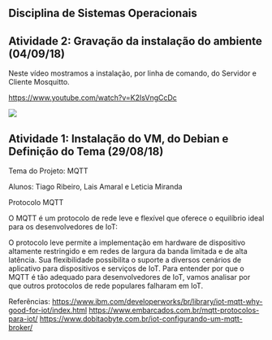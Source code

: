 ## Disciplina de Sistemas Operacionais

## Atividade 2: Gravação da instalação do ambiente (04/09/18)

Neste vídeo mostramos a instalação, por linha de comando, do Servidor e Cliente Mosquitto.

https://www.youtube.com/watch?v=K2IsVngCcDc

[![](http://example.com/exampl.png)](https://www.youtube.com/watch?v=K2IsVngCcDc "Instalação")









## Atividade 1: Instalação do VM, do Debian e Definição do Tema (29/08/18)

Tema do Projeto: MQTT

Alunos: Tiago Ribeiro, Lais Amaral e Leticia Miranda

Protocolo MQTT

O MQTT é um protocolo de rede leve e flexível que oferece o equilíbrio ideal para os desenvolvedores de IoT:

O protocolo leve permite a implementação em hardware de dispositivo altamente restringido e em redes de largura da banda limitada e de alta latência.
Sua flexibilidade possibilita o suporte a diversos cenários de aplicativo para dispositivos e serviços de IoT.
Para entender por que o MQTT é tão adequado para desenvolvedores de IoT, vamos analisar por que outros protocolos de rede populares falharam em IoT.

Referências: https://www.ibm.com/developerworks/br/library/iot-mqtt-why-good-for-iot/index.html
             https://www.embarcados.com.br/mqtt-protocolos-para-iot/
             https://www.dobitaobyte.com.br/iot-configurando-um-mqtt-broker/
              
